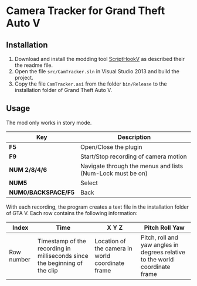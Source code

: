 # Camera Tracker for Grand Theft Auto V
## Installation
  1. Download and install the modding tool [ScriptHookV](http://www.dev-c.com/gtav/scripthookv/) as described their the readme file.
  2. Open the file `src/CamTracker.sln` in Visual Studio 2013 and build the project.
  3. Copy the file `CamTracker.asi` from the folder `bin/Release` to the installation folder of Grand Theft Auto V. 
  
## Usage
The mod only works in story mode.

Key | Description
--- | ----------- |
__F5__ | Open/Close the plugin
__F9__ | Start/Stop recording of camera motion
__NUM 2/8/4/6__	| Navigate through the menus and lists (Num-Lock must be on)
__NUM5__ | Select
__NUM0/BACKSPACE/F5__ | Back

With each recording, the program creates a text file in the installation folder of GTA V.
Each row contains the following information:

Index | Time | X Y Z | Pitch Roll Yaw |
----- | ---- | ----- | -------------- |
Row number | Timestamp of the recording in milliseconds since the beginning of the clip | Location of the camera in world coordinate frame | Pitch, roll and yaw angles in degrees relative to the world coordinate frame |

